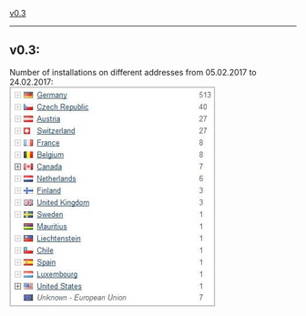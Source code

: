 <a href="#v03" title="GClh II version 0.3 (05.02.2017 - 24.02.2017)">v0.3</a> &nbsp; 

---
## v0.3:
Number of installations on different addresses from 05.02.2017 to 24.02.2017:<br>
<img src="../images/v0.3_counter_flag.jpg" alt="v0.3_counter_flag.jpg"><br>
<br>
